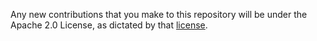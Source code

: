 Any new contributions that you make to this repository will
be under the Apache 2.0 License, as dictated by that
[license](http://www.apache.org/licenses/LICENSE-2.0).
